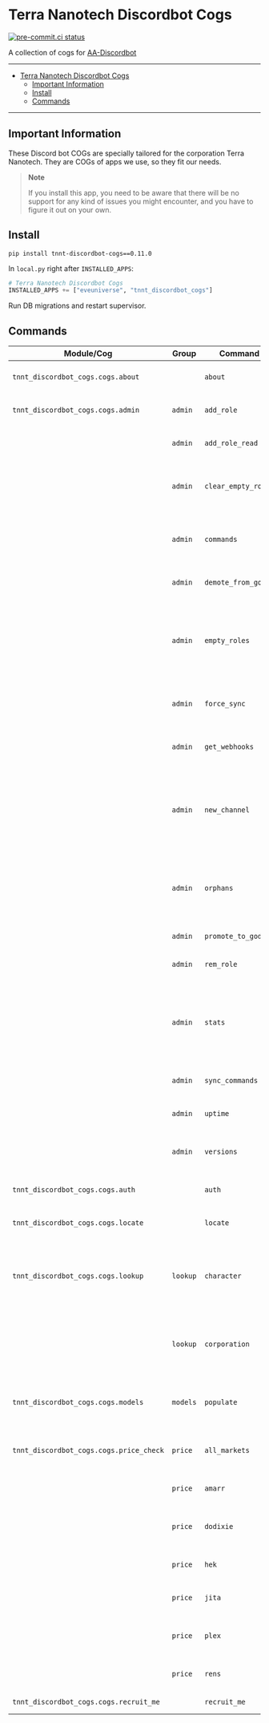 # Terra Nanotech Discordbot Cogs<a name="terra-nanotech-discordbot-cogs"></a>

[![pre-commit.ci status](https://results.pre-commit.ci/badge/github/terra-nanotech/tn-nt-discordbot-cogs/master.svg)](https://results.pre-commit.ci/latest/github/terra-nanotech/tn-nt-discordbot-cogs/master)

A collection of cogs for
[AA-Discordbot](https://github.com/pvyParts/allianceauth-discordbot)

______________________________________________________________________

<!-- mdformat-toc start --slug=github --maxlevel=6 --minlevel=1 -->

- [Terra Nanotech Discordbot Cogs](#terra-nanotech-discordbot-cogs)
  - [Important Information](#important-information)
  - [Install](#install)
  - [Commands](#commands)

<!-- mdformat-toc end -->

______________________________________________________________________

## Important Information<a name="important-information"></a>

These Discord bot COGs are specially tailored for the corporation Terra Nanotech.
They are COGs of apps we use, so they fit our needs.

> **Note**
>
> If you install this app, you need to be aware that there will be
> no support for any kind of issues you might encounter, and you have to figure it out
> on your own.

## Install<a name="install"></a>

```shell
pip install tnnt-discordbot-cogs==0.11.0
```

In `local.py` right after `INSTALLED_APPS`:

```python
# Terra Nanotech Discordbot Cogs
INSTALLED_APPS += ["eveuniverse", "tnnt_discordbot_cogs"]
```

Run DB migrations and restart supervisor.

## Commands<a name="commands"></a>

| Module/Cog                              | Group    | Command             | Description                                                                                                |
| --------------------------------------- | -------- | ------------------- | ---------------------------------------------------------------------------------------------------------- |
| `tnnt_discordbot_cogs.cogs.about`       |          | `about`             | Shows information about the bot                                                                            |
| `tnnt_discordbot_cogs.cogs.admin`       | `admin`  | `add_role`          | Add a role as read/write to a channel                                                                      |
|                                         | `admin`  | `add_role_read`     | Add a role as read only to a channel                                                                       |
|                                         | `admin`  | `clear_empty_roles` | Deletes all roles in the server that have no members                                                       |
|                                         | `admin`  | `commands`          | Returns a list of all slash commands available to the bot                                                  |
|                                         | `admin`  | `demote_from_god`   | Remove admin from a role                                                                                   |
|                                         | `admin`  | `empty_roles`       | Returns a list of all roles in the server, including those with no members and those without an auth group |
|                                         | `admin`  | `force_sync`        | Queue update tasks for a character and all their alts                                                      |
|                                         | `admin`  | `get_webhooks`      | Returns a list of all webhooks in the channel                                                              |
|                                         | `admin`  | `new_channel`       | Create a new channel in the specified category and set permissions for the first role                      |
|                                         | `admin`  | `orphans`           | Returns a list of all users in the server that do not have a corresponding DiscordUser in Auth             |
|                                         | `admin`  | `promote_to_god`    | Set a role as admin                                                                                        |
|                                         | `admin`  | `rem_role`          | Remove a role from a channel                                                                               |
|                                         | `admin`  | `stats`             | Returns the bot's task statistics, including uptime, task stats, rate limits, and pending tasks            |
|                                         | `admin`  | `sync_commands`     | Sync the bot's commands with Discord                                                                       |
|                                         | `admin`  | `uptime`            | Returns the uptime of the bot                                                                              |
|                                         | `admin`  | `versions`          | Returns a list of all AA apps and their versions                                                           |
| `tnnt_discordbot_cogs.cogs.auth`        |          | `auth`              | Returns a link to the TN-NT Auth System                                                                    |
| `tnnt_discordbot_cogs.cogs.locate`      |          | `locate`            | Locate a character and all its alts                                                                        |
| `tnnt_discordbot_cogs.cogs.lookup`      | `lookup` | `character`         | Looks up a character in the Auth system and returns information about them                                 |
|                                         | `lookup` | `corporation`       | Looks up a corporation and returns information about its members                                           |
| `tnnt_discordbot_cogs.cogs.models`      | `models` | `populate`          | Populate Django Models for all channels in the server                                                      |
| `tnnt_discordbot_cogs.cogs.price_check` | `price`  | `all_markets`       | Check an item price on all major market hubs                                                               |
|                                         | `price`  | `amarr`             | Check an item price on Amarr market                                                                        |
|                                         | `price`  | `dodixie`           | Check an item price on Dodixie market                                                                      |
|                                         | `price`  | `hek`               | Check an item price on Hek market                                                                          |
|                                         | `price`  | `jita`              | Check an item price on Jita market                                                                         |
|                                         | `price`  | `plex`              | Check the PLEX price on the global PLEX market                                                             |
|                                         | `price`  | `rens`              | Check an item price on Rens market                                                                         |
| `tnnt_discordbot_cogs.cogs.recruit_me`  |          | `recruit_me`        | Get hold of a recruiter                                                                                    |
